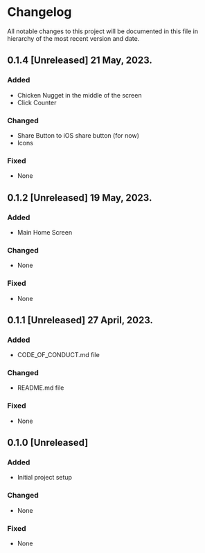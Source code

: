 # Changelog

All notable changes to this project will be documented in this file in hierarchy of the most recent version and date.

## 0.1.4 [Unreleased] 21 May, 2023.

### Added
- Chicken Nugget in the middle of the screen
- Click Counter 

### Changed
- Share Button to iOS share button (for now)
- Icons

### Fixed
- None


## 0.1.2 [Unreleased] 19 May, 2023.

### Added
- Main Home Screen

### Changed
- None

### Fixed
- None



## 0.1.1 [Unreleased] 27 April, 2023.

### Added
- CODE_OF_CONDUCT.md file 

### Changed
- README.md file

### Fixed
- None




## 0.1.0 [Unreleased]

### Added
- Initial project setup

### Changed
- None

### Fixed
- None
